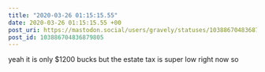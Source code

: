 ```yaml
---
title: "2020-03-26 01:15:15.55"
date: 2020-03-26 01:15:15.55 +00
post_uri: https://mastodon.social/users/gravely/statuses/103886704836879805
post_id: 103886704836879805
---
```

yeah it is only $1200 bucks but the estate tax is super low right now so


